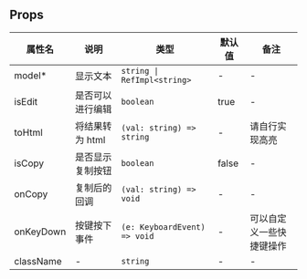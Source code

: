 
## Props

| 属性名 | 说明 | 类型 | 默认值 | 备注 |
| --- | --- | --- | --- | --- |
| model* | 显示文本 | `string \| RefImpl<string>` | - | - |
| isEdit | 是否可以进行编辑 | `boolean` | true | - |
| toHtml | 将结果转为 html | `(val: string) => string` | - | 请自行实现高亮 |
| isCopy | 是否显示复制按钮 | `boolean` | false | - |
| onCopy | 复制后的回调 | `(val: string) => void` | - | - |
| onKeyDown | 按键按下事件 | `(e: KeyboardEvent) => void` | - | 可以自定义一些快捷键操作 |
| className | - | `string` | - | - |
